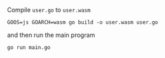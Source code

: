 Compile `user.go` to `user.wasm`

```
GOOS=js GOARCH=wasm go build -o user.wasm user.go
```

and then run the main program

```
go run main.go
```